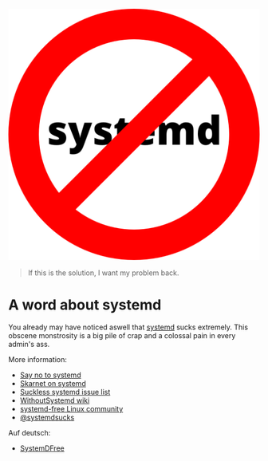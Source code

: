 
![nosystemd](nosystemd.png)

> If this is the solution, I want my problem back.

# A word about systemd

You already may have noticed aswell that
[systemd](https://www.freedesktop.org/wiki/Software/systemd/)
sucks extremely.
This obscene monstrosity is a big pile of crap and a colossal pain
in every admin's ass.

More information:

* [Say no to systemd](https://nosystemd.org/)
* [Skarnet on systemd](http://skarnet.org/software/systemd.html)
* [Suckless systemd issue list](http://suckless.org/sucks/systemd/)
* [WithoutSystemd wiki](http://without-systemd.org/)
* [systemd-free Linux community](https://sysdfree.wordpress.com/)
* [@systemdsucks](https://twitter.com/systemdsucks)

Auf deutsch:

* [SystemDFree](https://systemdfree.de/)


